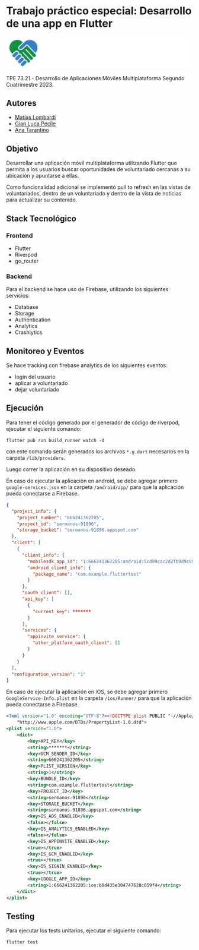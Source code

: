 # Trabajo práctico especial: Desarrollo de una app en Flutter

![SerManos Logo](/assets/images/logo_with_text.png)

TPE 73.21 - Desarrollo de Aplicaciones Móviles Multiplataforma Segundo Cuatrimestre 2023.

## Autores

- [Matías Lombardi](https://github.com/matiaslombardi)
- [Gian Luca Pecile](https://github.com/glpecile)
- [Ana Tarantino](https://github.com/anatarantino)

## Objetivo

Desarrollar una aplicación móvil multiplataforma utilizando Flutter que permita a los usuarios
buscar oportunidades de voluntariado cercanas a su ubicación y apuntarse a ellas.

Como funcionalidad adicional se implementó pull to refresh en las vistas de voluntariados, dentro de
un voluntariado y dentro de la vista de noticias para actualizar su contenido.

## Stack Tecnológico

### Frontend

- Flutter
- Riverpod
- go_router

### Backend

Para el backend se hace uso de Firebase, utilizando los siguientes servicios:

- Database
- Storage
- Authentication
- Analytics
- Crashlytics

## Monitoreo y Eventos

Se hace tracking con firebase analytics de los siguientes eventos:

- login del usuario
- aplicar a voluntariado
- dejar voluntariado

## Ejecución

Para tener el código generado por el generador de código de riverpod, ejecutar el siguiente comando:

```shell
flutter pub run build_runner watch -d
```

con este comando serán generados los archivos `*.g.dart` necesarios en la carpeta `/lib/providers`.

Luego correr la aplicación en su dispositivo deseado.

En caso de ejecutar la aplicación en android, se debe agregar primero `google-services.json` en la
carpeta `/android/app/` para que la aplicación pueda conectarse a Firebase.

```json
{
  "project_info": {
    "project_number": "666241362205",
    "project_id": "sermanos-91896",
    "storage_bucket": "sermanos-91896.appspot.com"
  },
  "client": [
    {
      "client_info": {
        "mobilesdk_app_id": "1:666241362205:android:5cd99cac2d2fb9d9c859f4",
        "android_client_info": {
          "package_name": "com.example.fluttertest"
        }
      },
      "oauth_client": [],
      "api_key": [
        {
          "current_key": *******
        }
      ],
      "services": {
        "appinvite_service": {
          "other_platform_oauth_client": []
        }
      }
    }
  ],
  "configuration_version": "1"
}
```

En caso de ejecutar la aplicación en iOS, se debe agregar primero `GoogleService-Info.plist` en la
carpeta `/ios/Runner/` para que la aplicación pueda conectarse a Firebase.

```xml
<?xml version="1.0" encoding="UTF-8"?><!DOCTYPE plist PUBLIC "-//Apple//DTD PLIST 1.0//EN"
    "http://www.apple.com/DTDs/PropertyList-1.0.dtd">
<plist version="1.0">
    <dict>
        <key>API_KEY</key>
        <string>*******</string>
        <key>GCM_SENDER_ID</key>
        <string>666241362205</string>
        <key>PLIST_VERSION</key>
        <string>1</string>
        <key>BUNDLE_ID</key>
        <string>com.example.fluttertest</string>
        <key>PROJECT_ID</key>
        <string>sermanos-91896</string>
        <key>STORAGE_BUCKET</key>
        <string>sermanos-91896.appspot.com</string>
        <key>IS_ADS_ENABLED</key>
        <false></false>
        <key>IS_ANALYTICS_ENABLED</key>
        <false></false>
        <key>IS_APPINVITE_ENABLED</key>
        <true></true>
        <key>IS_GCM_ENABLED</key>
        <true></true>
        <key>IS_SIGNIN_ENABLED</key>
        <true></true>
        <key>GOOGLE_APP_ID</key>
        <string>1:666241362205:ios:b8d435e304747628c859f4</string>
    </dict>
</plist>
```

## Testing

Para ejecutar los tests unitarios, ejecutar el siguiente comando:

```shell
flutter test
```
